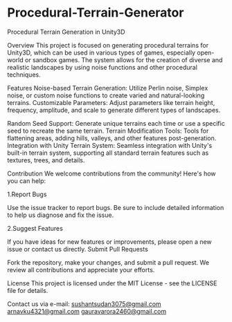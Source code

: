 # Procedural-Terrain-Generator
Procedural Terrain Generation in Unity3D

Overview This project is focused on generating procedural terrains for Unity3D, which can be used in various types of games, especially open-world or sandbox games. The system allows for the creation of diverse and realistic landscapes by using noise functions and other procedural techniques.

Features Noise-based Terrain Generation: Utilize Perlin noise, Simplex noise, or custom noise functions to create varied and natural-looking terrains. Customizable Parameters: Adjust parameters like terrain height, frequency, amplitude, and scale to generate different types of landscapes.

Random Seed Support: Generate unique terrains each time or use a specific seed to recreate the same terrain. Terrain Modification Tools: Tools for flattening areas, adding hills, valleys, and other features post-generation. Integration with Unity Terrain System: Seamless integration with Unity's built-in terrain system, supporting all standard terrain features such as textures, trees, and details.

Contribution We welcome contributions from the community! Here's how you can help:

1.Report Bugs

Use the issue tracker to report bugs. Be sure to include detailed information to help us diagnose and fix the issue.

2.Suggest Features

If you have ideas for new features or improvements, please open a new issue or contact us directly. Submit Pull Requests

Fork the repository, make your changes, and submit a pull request. We review all contributions and appreciate your efforts.

License This project is licensed under the MIT License - see the LICENSE file for details.

Contact us via e-mail: sushantsudan3075@gmail.com arnavku4321@gmail.com gauravarora2460@gmail.com
